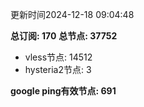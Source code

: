 更新时间2024-12-18 09:04:48

**总订阅: 170**
**总节点: 37752**
- vless节点: 14512
- hysteria2节点: 3

**google ping有效节点: 691**

